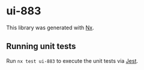 # ui-883

This library was generated with [Nx](https://nx.dev).

## Running unit tests

Run `nx test ui-883` to execute the unit tests via [Jest](https://jestjs.io).
